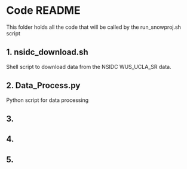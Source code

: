 # Code README
This folder holds all the code that will be called by the run_snowproj.sh script
## 1. nsidc_download.sh
Shell script to download data from the NSIDC WUS_UCLA_SR data.

## 2. Data_Process.py
Python script for data processing

## 3.
## 4.
## 5.
